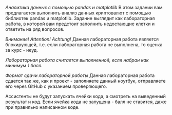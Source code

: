 *Аналитика данных с помощью pandas и matplotlib*
В этом задании вам предлагается выполнить анализ данных криптовалют с помощью библиотек pandas и matplotlib. Задание выглядит как лабораторная работа, в которой вам предстоит заполнить недостающие клетки и ответить на ряд вопросов.

*Внимание! Attention! Achtung!*
Данная лабораторная работа является блокирующей, т.е. если лабораторная работа не выполнена, то оценка за курс - неуд.

*Лабораторная работа считается выполненной, если набран как минимум 1 балл.*

*Формат сдачи лабораторной работы*
Данная лабораторная работа сдается так же, как и проект - заполняете данный ноутбук, отправляете его через GitHub с указанием проверяющего.

Ассистенты не будут запускать ячейки кода, а смотреть на выведенный результат и код. Если ячейка кода не запущена - балл не ставится, даже при правильно написанном коде.